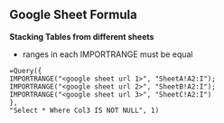 ## Google Sheet Formula

**Stacking Tables from different sheets**
-  ranges in each IMPORTRANGE must be equal
```
=Query({
IMPORTRANGE("<google sheet url 1>", "SheetA!A2:I");
IMPORTRANGE("<google sheet url 2>", "SheetB!A2:I");
IMPORTRANGE("<google sheet url 3>", "SheetC!A2:I")
},
"Select * Where Col3 IS NOT NULL", 1)
```
